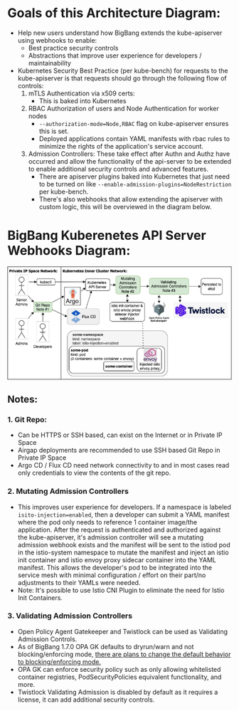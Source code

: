 # Goals of this Architecture Diagram: 
* Help new users understand how BigBang extends the kube-apiserver using webhooks to enable:
  * Best practice security controls 
  * Abstractions that improve user experience for developers / maintainability
* Kubernetes Security Best Practice (per kube-bench) for requests to the kube-apiserver is that requests should go through the following flow of controls: 
  1. mTLS Authentication via x509 certs:    
     * This is baked into Kubernetes
  2. RBAC Authorization of users and Node Authentication for worker nodes    
     * `--authorization-mode=Node,RBAC` flag on kube-apiserver ensures this is set.
     * Deployed applications contain YAML manifests with rbac rules to minimize the rights of the application's service account.
  3. Admission Controllers: These take effect after Authn and Authz have occurred and allow the functionality of the api-server to be extended to enable additional security controls and advanced features. 
     * There are apiserver plugins baked into Kubernetes that just need to be turned on like `--enable-admission-plugins=NodeRestriction` per kube-bench.
     * There's also webhooks that allow extending the apiserver with custom logic, this will be overviewed in the diagram below. 


# BigBang Kuberenetes API Server Webhooks Diagram:
![](images/kube-apiserver_webhooks_diagram.app.diagrams.net.png)


## Notes:  
### 1. Git Repo:  
* Can be HTTPS or SSH based, can exist on the Internet or in Private IP Space
* Airgap deployments are recommended to use SSH based Git Repo in Private IP Space
* Argo CD / Flux CD need network connectivity to and in most cases read only credentials to view the contents of the git repo.


### 2. Mutating Admission Controllers
* This improves user experience for developers. If a namespace is labeled `isito-injection=enabled`, then a developer can submit a YAML manifest where the pod only needs to reference 1 container image/the application. After the request is authenticated and authorized against the kube-apiserver, it's admission controller will see a mutating admission webhook exists and the manifest will be sent to the istiod pod in the istio-system namespace to mutate the manifest and inject an istio init container and istio envoy proxy sidecar container into the YAML manifest. This allows the developer's pod to be integrated into the service mesh with minimal configuration / effort on their part/no adjustments to their YAMLs were needed. 
* Note: It's possible to use Istio CNI Plugin to eliminate the need for Istio Init Containers.


### 3. Validating Admission Controllers
* Open Policy Agent Gatekeeper and Twistlock can be used as Validating Admission Controls.
* As of BigBang 1.7.0 OPA GK defaults to dryrun/warn and not blocking/enforcing mode,  [there are plans to change the default behavior to blocking/enforcing mode.](https://repo1.dso.mil/platform-one/big-bang/bigbang/-/issues/468) 
* OPA GK can enforce security policy such as only allowing whitelisted container registries, PodSecurityPolicies equivalent functionality, and more. 
* Twistlock Validating Admission is disabled by default as it requires a license, it can add additional security controls. 

